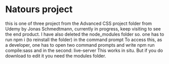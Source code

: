 # Natours project 
this is one of three project from the Advanced CSS project folder from Udemy by Jonas Schmedtmann,
currently in progress, keep visiting to see the end product.
I have also deleted the node_modules folder so. one has to run npm i (to reinstall the folder) in the command prompt
To access this, as a developer, one has to open two command prompts and write  npm run compile:sass
and in the second: live-server
This works in situ. But if you do download to edit it you need the modules folder.
